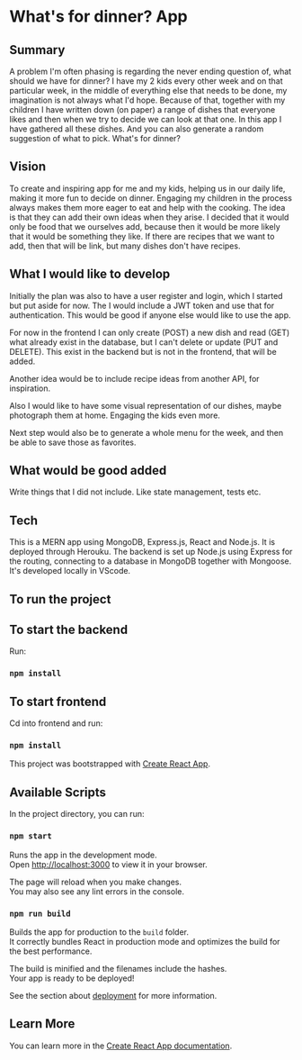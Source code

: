 # What's for dinner? App

## Summary

A problem I'm often phasing is regarding the never ending question of, what should we have for dinner? I have my 2 kids every other week and on that particular week, in the middle of everything else that needs to be done, my imagination is not always what I'd hope. Because of that, together with my children I have written down (on paper) a range of dishes that everyone likes and then when we try to decide we can look at that one. In this app I have gathered all these dishes. And you can also generate a random suggestion of what to pick. What's for dinner?

## Vision

To create and inspiring app for me and my kids, helping us in our daily life, making it more fun to decide on dinner. Engaging my children in the process always makes them more eager to eat and help with the cooking. The idea is that they can add their own ideas when they arise. I decided that it would only be food that we ourselves add, because then it would be more likely that it would be something they like. If there are recipes that we want to add, then that will be link, but many dishes don't have recipes.

## What I would like to develop

Initially the plan was also to have a user register and login, which I started but put aside for now. The I would include a JWT token and use that for authentication. This would be good if anyone else would like to use the app.

For now in the frontend I can only create (POST) a new dish and read (GET) what already exist in the database, but I can't delete or update (PUT and DELETE). This exist in the backend but is not in the frontend, that will be added.

Another idea would be to include recipe ideas from another API, for inspiration.

Also I would like to have some visual representation of our dishes, maybe photograph them at home. Engaging the kids even more.

Next step would also be to generate a whole menu for the week, and then be able to save those as favorites.

## What would be good added

Write things that I did not include. Like state management, tests etc.

## Tech

This is a MERN app using MongoDB, Express.js, React and Node.js. It is deployed through Herouku.
The backend is set up Node.js using Express for the routing, connecting to a database in MongoDB together with Mongoose. It's developed locally in VScode.

## To run the project

## To start the backend

Run:

### `npm install`

## To start frontend

Cd into frontend and run:

### `npm install`

This project was bootstrapped with [Create React App](https://github.com/facebook/create-react-app).

## Available Scripts

In the project directory, you can run:

### `npm start`

Runs the app in the development mode.\
Open [http://localhost:3000](http://localhost:3000) to view it in your browser.

The page will reload when you make changes.\
You may also see any lint errors in the console.

### `npm run build`

Builds the app for production to the `build` folder.\
It correctly bundles React in production mode and optimizes the build for the best performance.

The build is minified and the filenames include the hashes.\
Your app is ready to be deployed!

See the section about [deployment](https://facebook.github.io/create-react-app/docs/deployment) for more information.

## Learn More

You can learn more in the [Create React App documentation](https://facebook.github.io/create-react-app/docs/getting-started).

